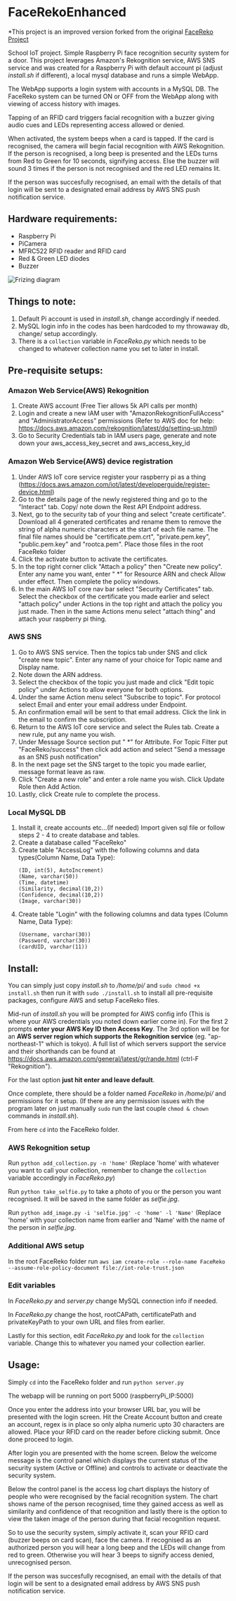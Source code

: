 # FaceRekoEnhanced
 <nowiki>*</nowiki>This project is an improved version forked from the original [FaceReko Project](https://github.com/yxkillz/FaceReko)

School IoT project. Simple Raspberry Pi face recognition security system for a door.
This project leverages Amazon's Rekognition service, AWS SNS service and was created for a Raspberry Pi with default account pi (adjust *install.sh* if different), a local mysql database and runs a simple WebApp.

The WebApp supports a login system with accounts in a MySQL DB. The FaceReko system can be turned ON or OFF from the WebApp along with viewing of access history with images.

Tapping of an RFID card triggers facial recognition with a buzzer giving audio cues and LEDs representing access allowed or denied.

When activated, the system beeps when a card is tapped. If the card is recognised, the camera will begin facial recognition with AWS Rekognition. If the person is recognised, a long beep is presented and the LEDs turns from Red to Green for 10 seconds, signifying access. Else the buzzer will sound 3 times if the person is not recognised and the red LED remains lit.

If the person was succesfully recognised, an email with the details of that login will be sent to a designated email address by AWS SNS push notification service.

## Hardware requirements:
- Raspberry Pi
- PiCamera
- MFRC522 RFID reader and RFID card
- Red & Green LED diodes
- Buzzer

![Frizing diagram](https://github.com/yxkillz/FaceRekoEnhanced/blob/master/FaceReko%20Friz_v2.png)

## Things to note: 
1. Default Pi account is used in *install.sh*, change accordingly if needed.
2. MySQL login info in the codes has been hardcoded to my throwaway db, change/ setup accordingly.
3. There is a `collection` variable in *FaceReko.py* which needs to be changed to whatever collection name you set to later in install.

## Pre-requisite setups:
  
###  Amazon Web Service(AWS) Rekognition
  1) Create AWS account (Free Tier allows 5k API calls per month)
  2) Login and create a new IAM user with "AmazonRekognitionFullAccess" and "AdministratorAccess" permissions (Refer to AWS doc for help: https://docs.aws.amazon.com/rekognition/latest/dg/setting-up.html)
  3) Go to Security Credentials tab in IAM users page, generate and note down your aws_access_key_secret and aws_access_key_id

### Amazon Web Service(AWS) device registration
  1) Under AWS IoT core service register your raspberry pi as a thing (https://docs.aws.amazon.com/iot/latest/developerguide/register-device.html)
  2) Go to the details page of the newly registered thing and go to the "Interact" tab. Copy/ note down the Rest API Endpoint address.
  3) Next, go to the security tab of your thing and select "create certificate". Download all 4 generated certificates and rename them to remove the string of alpha numeric characters at the start of each file name. The final file names should be "certificate.pem.crt", "private.pem.key", "public.pem.key" and "rootca.pem". Place those files in the root FaceReko folder
  4) Click the activate button to activate the certificates.
  5) In the top right corner click "Attach a policy" then "Create new policy". Enter any name you want, enter " <nowiki>*</nowiki>" for Resource ARN and check Allow under effect. Then complete the policy windows.
  6) In the main AWS IoT core nav bar select "Security Certificates" tab. Select the checkbox of the certificate you made earlier and select "attach policy" under Actions in the top right and attach the policy you just made. Then in the same Actions menu select "attach thing" and attach your raspberry pi thing. 
  
### AWS SNS
  1) Go to AWS SNS service. Then the topics tab under SNS and click "create new topic". Enter any name of your choice for Topic name and Display name.
  2) Note down the ARN address.
  3) Select the checkbox of the topic you just made and click "Edit topic policy" under Actions to allow everyone for both options.
  4) Under the same Action menu select "Subscribe to topic". For protocol select Email and enter your email address under Endpoint.
  5) An confirmation email will be sent to that email address. Click the link in the email to confirm the subscription.
  6) Return to the AWS IoT core service and select the Rules tab. Create a new rule, put any name you wish.
  7) Under Message Source section put " <nowiki>*</nowiki>" for Attribute. For Topic Filter put "FaceReko/success" then click add action and select "Send a message as an SNS push notification"
  8) In the next page set the SNS target to the topic you made earlier, message format leave as raw.
  9) Click "Create a new role" and enter a role name you wish. Click Update Role then Add Action.
  10) Lastly, click Create rule to complete the process.

###  Local MySQL DB
  1) Install it, create accounts etc...(If needed) Import given sql file or follow steps 2 - 4 to create database and tables.
  2) Create a database called "FaceReko" 
  3) Create table "AccessLog" with the following columns and data types(Column Name, Data Type): 
		```
		(ID, int(5), AutoIncrement)
		(Name, varchar(50))
		(Time, datetime)
		(Similarity, decimal(10,2))
		(Confidence, decimal(10,2))
		(Image, varchar(30))
		```
  4) Create table "Login" with the following columns and data types (Column Name, Data Type): 
		```
		(Username, varchar(30))
		(Password, varchar(30))
		(cardUID, varchar(11))
		```
  
##  Install:
You can simply just copy *install.sh* to */home/pi/* and `sudo chmod +x install.sh` then run it with `sudo ./install.sh` to install all  pre-requisite packages, configure AWS and setup FaceReko files.
    
Mid-run of *install.sh* you will be prompted for AWS config info (This is where your AWS credentials you noted down earlier come in). For the first 2 prompts **enter your AWS Key ID then Access Key**. The 3rd option will be for an **AWS server region which supports the Rekognition service** (eg. "ap-northeast-1" which is tokyo). A full list of which servers support the service and their shorthands can be found at https://docs.aws.amazon.com/general/latest/gr/rande.html (ctrl-F "Rekognition"). 

For the last option **just hit enter and leave default**.

Once complete, there should be a folder named *FaceReko* in */home/pi/* and permissions for it setup. (If there are any permission issues with the program later on just manually `sudo` run the last couple `chmod & chown` commands in *install.sh*).

From here `cd` into the FaceReko folder.

### AWS Rekognition setup
Run `python add_collection.py -n 'home'` (Replace 'home' with whatever you want to call your collection, remember to change the `collection` variable accordingly in *FaceReko.py*)

Run `python take_selfie.py` to take a photo of you or the person you want recognised. It will be saved in the same folder as *selfie.jpg*.

Run `python add_image.py -i 'selfie.jpg' -c 'home' -l 'Name'` (Replace 'home' with your collection name from earlier and 'Name' with the name of the person in *selfie.jpg*.

### Additional AWS setup
In the root FaceReko folder run `aws iam create-role --role-name FaceReko --assume-role-policy-document file://iot-role-trust.json`

### Edit variables
In *FaceReko.py* and *server.py* change MySQL connection info if needed.

In *FaceReko.py* change the host, rootCAPath, certificatePath and privateKeyPath to your own URL and files from earlier.

Lastly for this section, edit *FaceReko.py* and look for the `collection` variable. Change this to whatever you named your collection earlier.

## Usage:
Simply `cd` into the FaceReko folder and run `python server.py`

The webapp will be running on port 5000 (raspberryPi_IP:5000)

Once you enter the address into your browser URL bar, you will be presented with the login screen. Hit the Create Account button and create an account, regex is in place so only alpha numeric upto 30 characters are allowed. Place your RFID card on the reader before clicking submit. Once done proceed to login.

After login you are presented with the home screen. Below the welcome message is the control panel which displays the current status of the security system (Active or Offline) and controls to activate or deactivate the security system.

Below the control panel is the access log chart displays the history of people who were recognised by the facial recognition system. The chart shows name of the person recognised, time they gained access as well as similarity and confidence of that recognition and lastly there is the option to view the taken image of the person during that facial recognition request.

So to use the security system, simply activate it, scan your RFID card (buzzer beeps on card scan), face the camera. If recognised as an authorized person you will hear a long beep and the LEDs will change from red to green. Otherwise you will hear 3 beeps to signify access denied, unrecognised person.

If the person was succesfully recognised, an email with the details of that login will be sent to a designated email address by AWS SNS push notification service.

